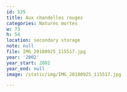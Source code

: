 ```yaml
---
id: 535
title: Aux chandelles rouges
categories: Natures mortes
w: 73
h: 54
location: secondary storage
note: null
file: IMG_20180925_115517.jpg
year: '2002'
year_start: 2002
year_end: null
image: /static/img/IMG_20180925_115517.jpg

---
```

